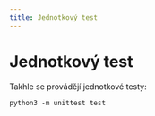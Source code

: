 ```yaml
---
title: Jednotkový test
---
```


# Jednotkový test

Takhle se provádějí jednotkové testy:

```
python3 -m unittest test
```